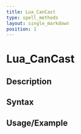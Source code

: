 ```yaml
---
title: Lua_CanCast
type: spell_methods
layout: single_markdown
position: 1
---
```


# Lua_CanCast

## Description

## Syntax

## Usage/Example


